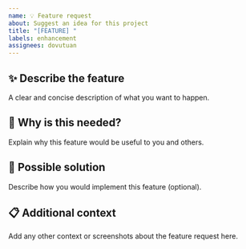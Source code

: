 ```yaml
---
name: 💡 Feature request
about: Suggest an idea for this project
title: "[FEATURE] "
labels: enhancement
assignees: dovutuan
---
```


## ✨ Describe the feature
A clear and concise description of what you want to happen.

## 📝 Why is this needed?
Explain why this feature would be useful to you and others.

## 📌 Possible solution
Describe how you would implement this feature (optional).

## 📋 Additional context
Add any other context or screenshots about the feature request here.
